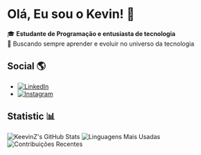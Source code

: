 # Olá, Eu sou o Kevin! 👋

🎓 **Estudante de Programação e entusiasta de tecnologia**  
🚀 Buscando sempre aprender e evoluir no universo da tecnologia

## Social 🌎
- [![LinkedIn](https://img.shields.io/badge/-LinkedIn-blue?style=flat&logo=Linkedin&logoColor=white)](https://www.linkedin.com/in/kevin-davi-87821523b)
- [![Instagram](https://img.shields.io/badge/-Instagram-E4405F?style=flat&logo=Instagram&logoColor=white)](https://www.instagram.com/okevin.gg)
  
## Statistic 📊
![KeevinZ's GitHub Stats](https://github-readme-stats.vercel.app/api?username=KeevinZ&showicons=true&theme=gruvbox&count_private=true)
![Linguagens Mais Usadas](https://github-readme-stats.vercel.app/api/top-langs/?username=KeevinZ&layout=compact&theme=dracula)
![Contribuições Recentes](https://github-readme-streak-stats.herokuapp.com/?user=KeevinZ&showtheme=dracula)
